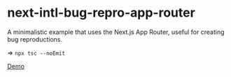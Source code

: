 # next-intl-bug-repro-app-router

A minimalistic example that uses the Next.js App Router, useful for creating bug reproductions.

=> `npx tsc --noEmit`

[Demo](https://next-intl-bug-repro-app-router.vercel.app)

